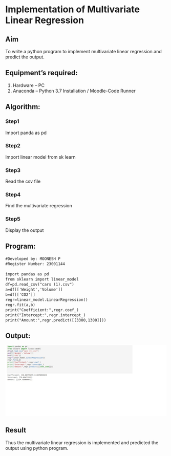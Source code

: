 # Implementation of Multivariate Linear Regression
## Aim
To write a python program to implement multivariate linear regression and predict the output.
## Equipment’s required:
1.	Hardware – PC
2.	Anaconda – Python 3.7 Installation / Moodle-Code Runner
## Algorithm:
### Step1
Import panda as pd
### Step2
Import linear model from sk learn
### Step3
Read the csv file
### Step4
Find the multivariate regression
### Step5
Display the output
## Program:
```
#Developed by: MOONESH P
#Register Number: 23001144

import pandas as pd
from sklearn import linear_model
df=pd.read_csv("cars (1).csv")
a=df[['Weight','Volume']]
b=df[['CO2']]
regr=linear_model.LinearRegression()
regr.fit(a,b)
print("Coefficient:",regr.coef_)
print("Intercept:",regr.intercept_)
print("Amount:",regr.predict([[3300,1300]]))
```
## Output:
![OUTPUT](/Multivariate.jpeg)
## Result
Thus the multivariate linear regression is implemented and predicted the output using python program.